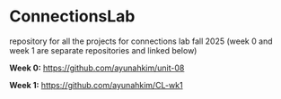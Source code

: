 # ConnectionsLab
repository for all the projects for connections lab fall 2025 (week 0 and week 1 are separate repositories and linked below)

**Week 0:** https://github.com/ayunahkim/unit-08

**Week 1:** https://github.com/ayunahkim/CL-wk1
